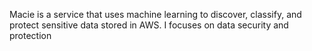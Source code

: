 Macie is a service that uses machine learning to discover, classify, and protect sensitive data stored in AWS. I
focuses on data security and protection